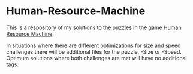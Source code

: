 # Human-Resource-Machine

This is a respository of my solutions to the puzzles in the game [Human Resource Machine](https://tomorrowcorporation.com/humanresourcemachine "Game Homepage"). 

In situations where there are different optimizations for size and speed challenges there will be additional files for the puzzle, -Size or -Speed. Optimum solutions where both challenges are met will have no additional tags.